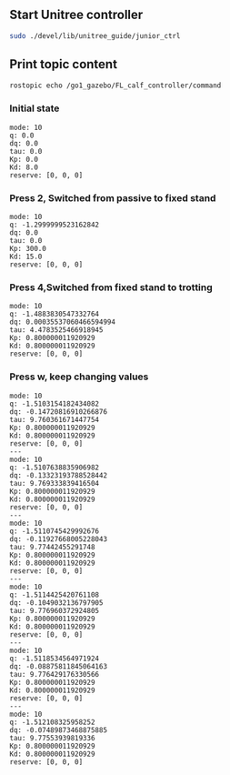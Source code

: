 
## Start Unitree controller
```bash
sudo ./devel/lib/unitree_guide/junior_ctrl
```

## Print topic content
```bash
rostopic echo /go1_gazebo/FL_calf_controller/command
```

### Initial state
```
mode: 10
q: 0.0
dq: 0.0
tau: 0.0
Kp: 0.0
Kd: 8.0
reserve: [0, 0, 0]
```

### Press 2, Switched from passive to fixed stand
```
mode: 10
q: -1.2999999523162842
dq: 0.0
tau: 0.0
Kp: 300.0
Kd: 15.0
reserve: [0, 0, 0]
```

### Press 4,Switched from fixed stand to trotting
```
mode: 10
q: -1.4883830547332764
dq: 0.00035537060466594994
tau: 4.4783525466918945
Kp: 0.800000011920929
Kd: 0.800000011920929
reserve: [0, 0, 0]
```

### Press w, keep changing values
```
mode: 10
q: -1.5103154182434082
dq: -0.14720816910266876
tau: 9.760361671447754
Kp: 0.800000011920929
Kd: 0.800000011920929
reserve: [0, 0, 0]
---
mode: 10
q: -1.5107638835906982
dq: -0.13323193788528442
tau: 9.769333839416504
Kp: 0.800000011920929
Kd: 0.800000011920929
reserve: [0, 0, 0]
---
mode: 10
q: -1.5110745429992676
dq: -0.11927668005228043
tau: 9.77442455291748
Kp: 0.800000011920929
Kd: 0.800000011920929
reserve: [0, 0, 0]
---
mode: 10
q: -1.5114425420761108
dq: -0.1049032136797905
tau: 9.776960372924805
Kp: 0.800000011920929
Kd: 0.800000011920929
reserve: [0, 0, 0]
---
mode: 10
q: -1.5118534564971924
dq: -0.08875811845064163
tau: 9.776429176330566
Kp: 0.800000011920929
Kd: 0.800000011920929
reserve: [0, 0, 0]
---
mode: 10
q: -1.512108325958252
dq: -0.07489873468875885
tau: 9.77553939819336
Kp: 0.800000011920929
Kd: 0.800000011920929
reserve: [0, 0, 0]
```


